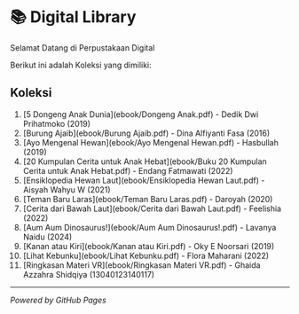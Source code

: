# 📚 Digital Library 

Selamat Datang di Perpustakaan Digital 

Berikut ini adalah Koleksi yang dimiliki:

## Koleksi
1. [5 Dongeng Anak Dunia](ebook/Dongeng Anak.pdf) - Dedik Dwi Prihatmoko (2019)
2. [Burung Ajaib](ebook/Burung Ajaib.pdf) - Dina Alfiyanti Fasa (2016)
3. [Ayo Mengenal Hewan](ebook/Ayo Mengenal Hewan.pdf) - Hasbullah (2019)
4. [20 Kumpulan Cerita untuk Anak Hebat](ebook/Buku 20 Kumpulan Cerita untuk Anak Hebat.pdf) - Endang Fatmawati (2022)
5. [Ensiklopedia Hewan Laut](ebook/Ensiklopedia Hewan Laut.pdf) - Aisyah Wahyu W (2021)
6. [Teman Baru Laras](ebook/Teman Baru Laras.pdf) - Daroyah (2020)
7. [Cerita dari Bawah Laut](ebook/Cerita dari Bawah Laut.pdf) - Feelishia (2022)
8. [Aum Aum Dinosaurus!](ebook/Aum Aum Dinosaurus!.pdf) - Lavanya Naidu (2024)
9. [Kanan atau Kiri](ebook/Kanan atau Kiri.pdf) -  Oky E Noorsari (2019)
10. [Lihat Kebunku](ebook/Lihat Kebunku.pdf) - Flora Maharani (2022)
11. [Ringkasan Materi VR](ebook/Ringkasan Materi VR.pdf) - Ghaida Azzahra Shidqiya (13040123140117)

  
---

*Powered by GitHub Pages*
